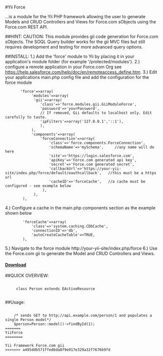 #Yii Force

...is a module for the Yii PHP framework allowing the user to generate Models and CRUD Controllers and Views for Force.com sObjects using the Force.com REST API.

##HINT:
CAUTION: This module provides gii code generation for Force.com sObjects. The SOQL Query builder works for the gii MVC files but still requires development and testing for more advanced query
options. 


##INSTALL:
1.) Add the 'force' module to Yii by placing it in your application's module folder (for example '/protected/modules').
2.) configure a remote application in your Force.com Org see https://help.salesforce.com/help/doc/en/remoteaccess_define.htm.
3.) Edit your applications main.php config file and add the configuration for the force module
~~~
       'force'=>array(
            'modules'=>array(
             'gii'=>array(
			    'class'=>'force.modules.gii.GiiModuleForce',
			    'password'=>'yourPassword',
			    // If removed, Gii defaults to localhost only. Edit carefully to taste.
			    'ipFilters'=>array('127.0.0.1','::1'),
                ),
            ),           
            'components'=>array(
                'forceConnection'=>array(
                    'class'=>'force.components.ForceConnection',
                    'schemaName'=>'mySchema',     //any name will do here
                    'site'=>'https://login.salesforce.com',
                    'apiKey'=>'Force.com generated api key',
                    'secret'=>'Force.com generated secret',
                    'callbackUrl'=>'https://your-yii-site/index.php/force/default/oauthcallback',   //this must be a https url
                    'cacheID'=>'forceCache',   //a cache must be configured - see example below
                 ),
             ),
        ),
~~~    		
4.) Configure a cache in the main.php components section as the example shown below
~~~
        'forceCache'=>array(
            'class'=>'system.caching.CDbCache',
            'connectionID'=>'db',
            'autoCreateCacheTable'=>TRUE,
        ),
~~~
5.) Navigate to the force module http://your-yii-site/index.php/force
6.) Use the Force.com gii to generate the Model and CRUD Controllers and Views.

#### [Download](https://github.com/JFennis/YiiForce)

##QUICK OVERVIEW:

~~~

     class Person extends EActiveResource
 
~~~

##Usage:

~~~

    /* sends GET to http://api.example.com/person/1 and populates a single Person model*/
    $person=Person::model()->findById(1);
=======
YiiForce
========

Yii Framework Force.com gii
>>>>>>> a495ddb571ffed6da8f9e917e329a32f7676b9fd
